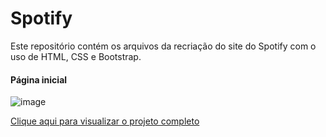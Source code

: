 # Spotify

<p>Este repositório contém os arquivos da recriação do site do Spotify com o uso de HTML, CSS e Bootstrap.</p>

<h4>Página inicial</h4>

![image](https://user-images.githubusercontent.com/99208505/161834043-76053d01-cd80-4bd1-971b-2363d53e08e1.png)

[Clique aqui para visualizar o projeto completo](https://thenextbunny.github.io/Spotify/)
